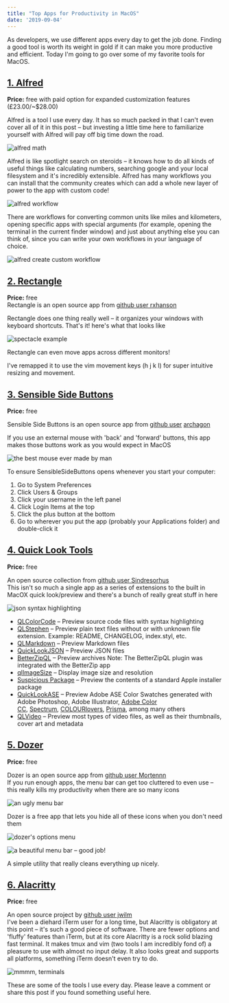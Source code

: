 ```yaml
---
title: "Top Apps for Productivity in MacOS"
date: '2019-09-04'
---
```


As developers, we use different apps every day to get the job done. Finding a good tool is worth its weight in gold if it can make you more productive and efficient. Today I'm going to go over some of my favorite tools for MacOS.

<section>

## [1\. Alfred](https://www.alfredapp.com/)

**Price:** free with paid option for expanded customization features (£23.00/~$28.00)

Alfred is a tool I use every day. It has so much packed in that I can't even cover all of it in this post – but investing a little time here to familiarize yourself with Alfred will pay off big time down the road.


![alfred math](/assets/2019/09/Screenshot-2019-09-03-20.03.13-1024x185.png)

Alfred is like spotlight search on steroids – it knows how to do all kinds of useful things like calculating numbers, searching google and your local filesystem and it's incredibly extensible. Alfred has many workflows you can install that the community creates which can add a whole new layer of power to the app with custom code!

![alfred workflow](/assets/2019/09/Screenshot-2019-09-03-20.03.48-1024x544.png)

There are workflows for converting common units like miles and kilometers, opening specific apps with special arguments (for example, opening the terminal in the current finder window) and just about anything else you can think of, since you can write your own workflows in your language of choice.

![alfred create custom workflow](/assets/2019/09/Screenshot-2019-09-02-10.52.10-1024x761.png)

</section>

<section>

## [2\. Rectangle](https://rectangleapp.com/)

**Price:** free  
Rectangle is an open source app from [github user rxhanson](https://github.com/rxhanson)

Rectangle does one thing really well – it organizes your windows with keyboard shortcuts. That's it! here's what that looks like

![spectacle example](/assets/2019/09/spectacle.gif)

Rectangle can even move apps across different monitors!

I've remapped it to use the vim movement keys (h j k l) for super intuitive resizing and movement.

</section>

<section>

## [3\. Sensible Side Buttons](https://sensible-side-buttons.archagon.net/)

**Price:** free

Sensible Side Buttons is an open source app from [github user](https://github.com/archagon) [archagon](https://github.com/archagon)

If you use an external mouse with 'back' and 'forward' buttons, this app makes those buttons work as you would expect in MacOS

![the best mouse ever made by man](/assets/2019/09/mx50.jpg)

To ensure SensibleSideButtons opens whenever you start your computer:

1. Go to System Preferences
2. Click Users & Groups
3. Click your username in the left panel
4. Click Login Items at the top
5. Click the plus button at the bottom
6. Go to wherever you put the app (probably your Applications folder) and double-click it

</section>

<section>

## [4\. Quick Look Tools](https://github.com/sindresorhus/quick-look-plugins)

**Price:** free

An open source collection from [github user Sindresorhus](https://github.com/sindresorhus)  
This isn't so much a single app as a series of extensions to the built in MacOX quick look/preview and there's a bunch of really great stuff in here

![json syntax highlighting](/assets/2019/09/Screenshot-2019-09-02-13.06.14-978x1024.png)

- [QLColorCode](https://github.com/anthonygelibert/QLColorCode) – Preview source code files with syntax highlighting
- [QLStephen](https://github.com/whomwah/qlstephen) – Preview plain text files without or with unknown file extension. Example: README, CHANGELOG, index.styl, etc.
- [QLMarkdown](https://github.com/toland/qlmarkdown) – Preview Markdown files
- [QuickLookJSON](http://www.sagtau.com/quicklookjson.html) – Preview JSON files
- [BetterZipQL](https://macitbetter.com/downloads/) – Preview archives Note: The BetterZipQL plugin was integrated with the BetterZip app
- [qlImageSize](https://github.com/Nyx0uf/qlImageSize) – Display image size and resolution
- [Suspicious Package](http://www.mothersruin.com/software/SuspiciousPackage/) – Preview the contents of a standard Apple installer package
- [QuickLookASE](https://github.com/rsodre/QuickLookASE) – Preview Adobe ASE Color Swatches generated with Adobe Photoshop, Adobe Illustrator, [Adobe Color CC](https://color.adobe.com/), [Spectrum](http://www.eigenlogik.com/spectrum/mac), [COLOURlovers](http://www.colourlovers.com/), [Prisma](http://www.codeadventure.com/), among many others
- [QLVideo](https://github.com/Marginal/QLVideo) – Preview most types of video files, as well as their thumbnails, cover art and metadata

</section>

<section>

## [5\. Dozer](https://github.com/Mortennn/Dozer)

**Price:** free

Dozer is an open source app from [github user Mortennn](https://github.com/Mortennn)  
If you run enough apps, the menu bar can get too cluttered to even use – this really kills my productivity when there are so many icons

![an ugly menu bar ](/assets/2019/09/Screenshot-2019-09-02-13.15.38-1024x34.png)

Dozer is a free app that lets you hide all of these icons when you don't need them

![dozer's options menu](/assets/2019/09/Screenshot-2019-09-03-14.12.03.png)

![a beautiful menu bar – good job!](/assets/2019/09/Screenshot-2019-09-03-19.39.02-1024x43.png)

A simple utility that really cleans everything up nicely.

## [](https://github.com/jwilm/alacritty)[](https://github.com/jwilm/alacritty)[](https://github.com/jwilm)[](https://github.com/jwilm/alacritty)[6\. Alacritty](https://github.com/jwilm/alacritty)

**Price:** free

An open source project by [github user jwilm](https://github.com/jwilm)  
I've been a diehard iTerm user for a long time, but Alacritty is obligatory at this point – it's such a good piece of software. There are fewer options and 'fluffy' features than iTerm, but at its core Alacritty is a rock solid blazing fast terminal. It makes tmux and vim (two tools I am incredibly fond of) a pleasure to use with almost no input delay. It also looks great and supports all platforms, something iTerm doesn't even try to do.

![mmmm, terminals](/assets/2019/09/Screenshot-2019-09-03-19.56.29-1024x624.png)

</section>


These are some of the tools I use every day. Please leave a comment or share this post if you found something useful here.
